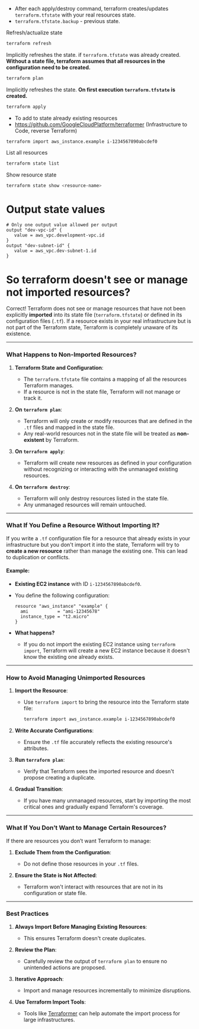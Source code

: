 
- After each apply/destroy command, terraform creates/updates `terraform.tfstate` with your real resources state.
- `terraform.tfstate.backup` - previous state.

Refresh/actualize state
```bash
terraform refresh
```

Implicitly refreshes the state. if `terraform.tfstate` was already created. **Without a state file, terraform assumes that all resources in the configuration need to be created.**
```bash
terraform plan
```

Implicitly refreshes the state. **On first execution `terraform.tfstate` is created.**
```bash
terraform apply
```

- To add to state already existing resources
- https://github.com/GoogleCloudPlatform/terraformer (Infrastructure to Code, reverse Terraform)
```
terraform import aws_instance.example i-1234567890abcdef0
```

List all resources
```bash
terraform state list
```

Show resource state
```bash
terraform state show <resource-name>
```

# Output state values

```htc
# Only one output value allowed per output
output "dev-vpc-id" {
   value = aws_vpc.development-vpc.id
}
output "dev-subnet-id" {
   value = aws_vpc.dev-subnet-1.id
}
```

# So terraform doesn't see or manage not imported resources?

Correct! Terraform does not see or manage resources that have not been explicitly **imported** into its state file (`terraform.tfstate`) or defined in its configuration files (`.tf`). If a resource exists in your real infrastructure but is not part of the Terraform state, Terraform is completely unaware of its existence.

---

### **What Happens to Non-Imported Resources?**

1. **Terraform State and Configuration**:
   - The `terraform.tfstate` file contains a mapping of all the resources Terraform manages.
   - If a resource is not in the state file, Terraform will not manage or track it.

2. **On `terraform plan`**:
   - Terraform will only create or modify resources that are defined in the `.tf` files and mapped in the state file.
   - Any real-world resources not in the state file will be treated as **non-existent** by Terraform.

3. **On `terraform apply`**:
   - Terraform will create new resources as defined in your configuration without recognizing or interacting with the unmanaged existing resources.

4. **On `terraform destroy`**:
   - Terraform will only destroy resources listed in the state file.
   - Any unmanaged resources will remain untouched.

---

### **What If You Define a Resource Without Importing It?**

If you write a `.tf` configuration file for a resource that already exists in your infrastructure but you don't import it into the state, Terraform will try to **create a new resource** rather than manage the existing one. This can lead to duplication or conflicts.

#### Example:

- **Existing EC2 instance** with ID `i-1234567890abcdef0`.
- You define the following configuration:
  ```hcl
  resource "aws_instance" "example" {
    ami           = "ami-12345678"
    instance_type = "t2.micro"
  }
  ```

- **What happens?**
  - If you do not import the existing EC2 instance using `terraform import`, Terraform will create a new EC2 instance because it doesn't know the existing one already exists.

---

### **How to Avoid Managing Unimported Resources**

1. **Import the Resource**:
   - Use `terraform import` to bring the resource into the Terraform state file:
     ```bash
     terraform import aws_instance.example i-1234567890abcdef0
     ```

2. **Write Accurate Configurations**:
   - Ensure the `.tf` file accurately reflects the existing resource's attributes.

3. **Run `terraform plan`**:
   - Verify that Terraform sees the imported resource and doesn't propose creating a duplicate.

4. **Gradual Transition**:
   - If you have many unmanaged resources, start by importing the most critical ones and gradually expand Terraform's coverage.

---

### **What If You Don’t Want to Manage Certain Resources?**

If there are resources you don’t want Terraform to manage:

1. **Exclude Them from the Configuration**:
   - Do not define those resources in your `.tf` files.

2. **Ensure the State is Not Affected**:
   - Terraform won't interact with resources that are not in its configuration or state file.

---

### **Best Practices**

1. **Always Import Before Managing Existing Resources**:
   - This ensures Terraform doesn't create duplicates.

2. **Review the Plan**:
   - Carefully review the output of `terraform plan` to ensure no unintended actions are proposed.

3. **Iterative Approach**:
   - Import and manage resources incrementally to minimize disruptions.

4. **Use Terraform Import Tools**:
   - Tools like [Terraformer](https://github.com/GoogleCloudPlatform/terraformer) can help automate the import process for large infrastructures.
